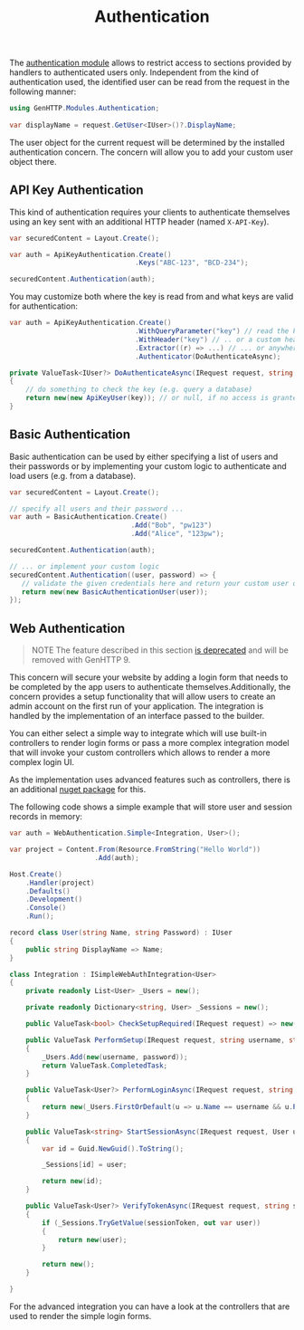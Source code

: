 ﻿---
title: Authentication
cascade:
type: docs
---
The [authentication module](https://www.nuget.org/packages/GenHTTP.Modules.Authentication/)
allows to restrict access to sections provided 
by handlers to authenticated users only. Independent from the kind of authentication
used, the identified user can be read from the request in the following manner:

```csharp
using GenHTTP.Modules.Authentication;
                        
var displayName = request.GetUser<IUser>()?.DisplayName;
```

The user object for the current request will be determined by the installed authentication
concern. The concern will allow you to add your custom user object there.

## API Key Authentication

This kind of authentication requires your clients to authenticate themselves using an key sent
with an additional HTTP header (named `X-API-Key`). 

```csharp
var securedContent = Layout.Create();

var auth = ApiKeyAuthentication.Create()
                               .Keys("ABC-123", "BCD-234");

securedContent.Authentication(auth);
```

You may customize both where the key is read from and what keys are valid for authentication:

```csharp
var auth = ApiKeyAuthentication.Create()
                               .WithQueryParameter("key") // read the key from the query ..
                               .WithHeader("key") // .. or a custom header ...
                               .Extractor((r) => ...) // ... or anywhere else
                               .Authenticator(DoAuthenticateAsync);

private ValueTask<IUser?> DoAuthenticateAsync(IRequest request, string key)
{
    // do something to check the key (e.g. query a database)
    return new(new ApiKeyUser(key)); // or null, if no access is granted
}
```

## Basic Authentication

Basic authentication can be used by either specifying a list of users and their passwords or
by implementing your custom logic to authenticate and load users (e.g. from a database).

```csharp
var securedContent = Layout.Create();

// specify all users and their password ...
var auth = BasicAuthentication.Create()
                              .Add("Bob", "pw123")
                              .Add("Alice", "123pw");

securedContent.Authentication(auth);

// ... or implement your custom logic
securedContent.Authentication((user, password) => {
   // validate the given credentials here and return your custom user object which needs to implement IUser
   return new(new BasicAuthenticationUser(user));
});
```

## Web Authentication

> <span class="note">NOTE</span> The feature described in this section [is deprecated](https://github.com/Kaliumhexacyanoferrat/GenHTTP/issues/496) and will be removed with GenHTTP 9.

This concern will secure your website by adding a login form that needs to be completed by 
the app users to authenticate themselves.Additionally, the concern provides a setup functionality 
that will allow users to create an admin account on the first run of your application. 
The integration is handled by the implementation of an interface passed to the builder.

You can either select a simple way to integrate which will use built-in controllers to
render login forms or pass a more complex integration model that will invoke your custom
controllers which allows to render a more complex login UI.

As the implementation uses advanced features such as controllers, there is an additional
[nuget package](https://www.nuget.org/packages/GenHTTP.Modules.Authentication.Web/) for this.

The following code shows a simple example that will store user and session records in memory:

```csharp
var auth = WebAuthentication.Simple<Integration, User>();

var project = Content.From(Resource.FromString("Hello World"))
                     .Add(auth);

Host.Create()
    .Handler(project)
    .Defaults()
    .Development()
    .Console()
    .Run();

record class User(string Name, string Password) : IUser
{
    public string DisplayName => Name;
}

class Integration : ISimpleWebAuthIntegration<User>
{
    private readonly List<User> _Users = new();

    private readonly Dictionary<string, User> _Sessions = new();

    public ValueTask<bool> CheckSetupRequired(IRequest request) => new(_Users.Count == 0);

    public ValueTask PerformSetup(IRequest request, string username, string password)
    {
        _Users.Add(new(username, password));
        return ValueTask.CompletedTask;
    }

    public ValueTask<User?> PerformLoginAsync(IRequest request, string username, string password)
    {
        return new(_Users.FirstOrDefault(u => u.Name == username && u.Password == password));
    }

    public ValueTask<string> StartSessionAsync(IRequest request, User user)
    {
        var id = Guid.NewGuid().ToString();

        _Sessions[id] = user;

        return new(id);
    }

    public ValueTask<User?> VerifyTokenAsync(IRequest request, string sessionToken) 
    {
        if (_Sessions.TryGetValue(sessionToken, out var user))
        {
            return new(user);
        }

        return new();
    } 

}
```

For the advanced integration you can have a look at the controllers that are used
to render the simple login forms.
